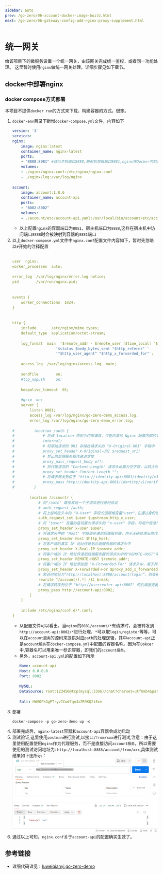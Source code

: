 ```yaml
---
sidebar: auto
prev: /go-zero/06-account-docker-image-build.html
next: /go-zero/06-gateway-config-add-nginx-proxy-supplement.html
---
```

# 统一网关
给该项目下的微服务设置一个统一网关，由该网关完成统一鉴权，或者同一功能处理。
这里暂时使用`nginx`做统一网关处理。详细步骤见如下章节。
## docker中部署nginx
### docker compose方式部署
本项目不提供`docker run`的方式来下载，构建容器的方式。很笨。
1. `docker-env`目录下新增`docker-compose.yml`文件，内容如下
    ```yml
    version: '3'
    services:
    nginx:
        image: nginx:latest
        container_name: nginx-latest
        ports:
        - "8888:8081" #访问主机端口8888,映射到容器端口8081,nginx在Docker内的端口为8081
        volumes:
        - ./nginx/nginx.conf:/etc/nginx/nginx.conf
        - ./nginx/log:/var/log/nginx

    account:
        image: account:1.0.0
        container_name: account-api
        ports:
        - "8002:8002"
        volumes:
        - ./account/etc/account-api.yaml:/usr/local/bin/account/etc/account-api.yaml
    ```
    * 以上配置`nginx`的容器端口为`8081`，宿主机端口为`8888`,这样在宿主机中访问端口`8888`时会被映射到容器的`8881`端口
2. 以上`docker-compose.yml`文件中`nginx.conf`配置文件内容如下，暂时先忽略以`#`开始的注释配置
    ```yml

    user  nginx;
    worker_processes  auto;

    error_log  /var/log/nginx/error.log notice;
    pid        /var/run/nginx.pid;


    events {
        worker_connections  1024;
    }


    http {
        include       /etc/nginx/mime.types;
        default_type  application/octet-stream;

        log_format  main  '$remote_addr - $remote_user [$time_local] "$request" '
                        '$status $body_bytes_sent "$http_referer" '
                        '"$http_user_agent" "$http_x_forwarded_for"';

        access_log  /var/log/nginx/access.log  main;

        sendfile        on;
        #tcp_nopush     on;

        keepalive_timeout  65;

        #gzip  on;
        server {
            listen 8081;
            access_log /var/log/nginx/go-zero-demo_access.log;
            error_log /var/log/nginx/go-zero-demo_error.log;

    #         location /auth {
    #             # 将该 location 声明为内部请求，只能由其他 Nginx 配置内部的请求访问，外部请求无法直接访问该 location
    #             internal;
    #             # 将原始请求的 URI 存储在请求头的 "X-Original-URI" 字段中
    #             proxy_set_header X-Original-URI $request_uri;
    #             # 禁止向后端服务器传递请求体
    #             proxy_pass_request_body off;
    #             # 将代理请求的 "Content-Length" 请求头设置为空字符，以防止向后端服务器传递错误的请求长度
    #             proxy_set_header Content-Length "";
    #             # 将请求转发到位于 "http://identity-api:8001/identity/v1/verify/token" 的后端服务器
    #             proxy_pass http://identity-api:8001/identity/v1/verify/token;
    #         }

            location /account/ {
                # 向"/auth" 路径发送一个子请求进行身份验证
                # auth_request /auth;
                # 将上游响应头中的 "X-User" 字段的值赋给变量"user",在通过身份验证后，上游服务器会在响应头中包含用户信息，该指令将该信息存储在"user"变量中
                auth_request_set $user $upstream_http_x_user;
                # 将 "$user" 变量的值设置为请求头的 "x-user" 字段，将用户信息传递到后端服务器
                proxy_set_header x-user $user;
                # 将请求头中的 "Host" 字段值传递到后端服务器，用于正确处理反向代理和虚拟主机的情况
                proxy_set_header Host $http_host;
                # 将客户端的真实 IP 地址传递到后端服务器的请求头中
                proxy_set_header X-Real-IP $remote_addr;
                # 将客户端的 IP 地址传递到后端服务器的请求头中的"REMOTE-HOST"字段
                proxy_set_header REMOTE-HOST $remote_addr;
                # 将客户端的 IP 地址添加到 "X-Forwarded-For" 请求头中，用于标识原始客户端的 IP 地址
                proxy_set_header X-Forwarded-For $proxy_add_x_forwarded_for;
                # 若访问地址为“http://localhost:8888/account/login”，则会被重定向到“http://account-api:8002/login”
                rewrite ^/account/(.*) /$1 break;
                # 将请求转发到位于 "http://usercenter-api:8002" 的后端服务器
                proxy_pass http://account-api:8002;
            }
        }

        include /etc/nginx/conf.d/*.conf;
    }
    ```
    * 从配置文件可以看出，当`nginx`的`8081/account/*`有请求时，会被转发到`http://account-api:8002/*`进行处理，`*`可以取`login`,`register`等等，可以在`account服务`的源码来提供对应`path`的处理逻辑，其中`account-api`正是`account服务`在`docker-compose.yml`中配置的容器名称。因为在`Dokcer`中,容器名可以用来唯一标识容器，即我们的`account服务`。
    * 另外，`account-api.yml`的配置如下所示
        ```yml
        Name: account-api
        Host: 0.0.0.0
        Port: 8002

        MySQL:
        DataSource: root:123456@tcp(mysql:3306)/chat?charset=utf8mb4&parseTime=true

        Salt: HWVOFkGgPTryzICwd7qnJaZR9KQ2i8xe

        ```
3. 部署
    ```shell
    docker-compose -p go-zero-demo up -d
    ```
4. 部署完成后，`nginx-latest`容器和`account-api`容器会成功启动
5. 测试验证,这里使用`postman`进行测试,以接口`/from/xxx`进行测试,注意：由于这里使用配置使用`nginx`作为代理服务，而不是直接访问`account服务`，所以需要使用的测试访问地址为: `http://localhost:8888/account/from/xxx`,具体测试结果如下图所示：
    ![](./imgs/postaman-nginx-proxy-account-api.png)
6. 通过以上可知，`nginx.conf`关于`account-api`的配置确实生效了。

## 参考链接
* 详细代码详见：[luweiqianyi:go-zero-demo](https://github.com/luweiqianyi/go-zero-demo.git)